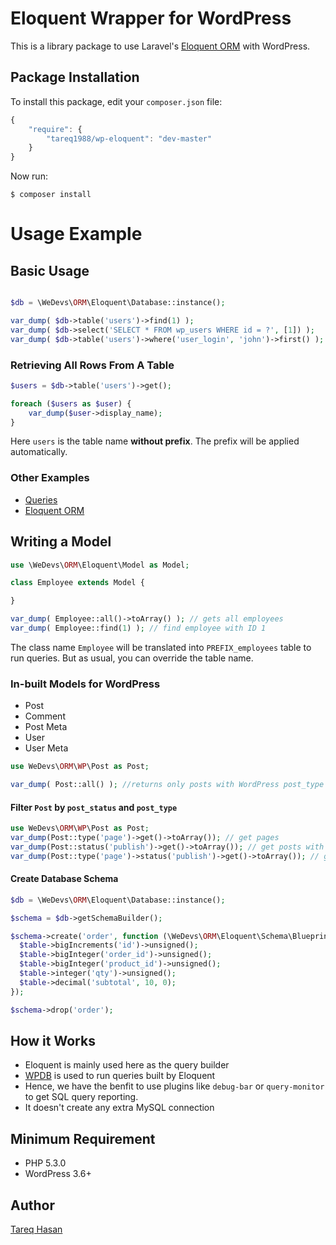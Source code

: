 # Eloquent Wrapper for WordPress

This is a library package to use Laravel's [Eloquent ORM](http://laravel.com/docs/5.0/eloquent) with WordPress.


## Package Installation

To install this package, edit your `composer.json` file:

```js
{
    "require": {
        "tareq1988/wp-eloquent": "dev-master"
    }
}
```

Now run:

`$ composer install`

# Usage Example

## Basic Usage

```php

$db = \WeDevs\ORM\Eloquent\Database::instance();

var_dump( $db->table('users')->find(1) );
var_dump( $db->select('SELECT * FROM wp_users WHERE id = ?', [1]) );
var_dump( $db->table('users')->where('user_login', 'john')->first() );
```

### Retrieving All Rows From A Table

```php
$users = $db->table('users')->get();

foreach ($users as $user) {
    var_dump($user->display_name);
}
```

Here `users` is the table name **without prefix**. The prefix will be applied automatically.


### Other Examples

 - [Queries](http://laravel.com/docs/5.0/queries)
 - [Eloquent ORM](http://laravel.com/docs/5.0/eloquent)

## Writing a Model

```php
use \WeDevs\ORM\Eloquent\Model as Model;

class Employee extends Model {

}

var_dump( Employee::all()->toArray() ); // gets all employees
var_dump( Employee::find(1) ); // find employee with ID 1
```
The class name `Employee` will be translated into `PREFIX_employees` table to run queries. But as usual, you can override the table name.

### In-built Models for WordPress

- Post
- Comment
- Post Meta
- User
- User Meta


```php
use WeDevs\ORM\WP\Post as Post;

var_dump( Post::all() ); //returns only posts with WordPress post_type "post"
```

#### Filter `Post` by `post_status` and `post_type`
```php
use WeDevs\ORM\WP\Post as Post;
var_dump(Post::type('page')->get()->toArray()); // get pages
var_dump(Post::status('publish')->get()->toArray()); // get posts with publish status
var_dump(Post::type('page')->status('publish')->get()->toArray()); // get pages with publish status
```

#### Create Database Schema
```php
$db = \WeDevs\ORM\Eloquent\Database::instance();

$schema = $db->getSchemaBuilder();

$schema->create('order', function (\WeDevs\ORM\Eloquent\Schema\Blueprint $table) {
  $table->bigIncrements('id')->unsigned();
  $table->bigInteger('order_id')->unsigned();
  $table->bigInteger('product_id')->unsigned();
  $table->integer('qty')->unsigned();
  $table->decimal('subtotal', 10, 0);
});

$schema->drop('order');
```

## How it Works

 - Eloquent is mainly used here as the query builder
 - [WPDB](http://codex.wordpress.org/Class_Reference/wpdb) is used to run queries built by Eloquent
 - Hence, we have the benfit to use plugins like `debug-bar` or `query-monitor` to get SQL query reporting.
 - It doesn't create any extra MySQL connection


## Minimum Requirement
 - PHP 5.3.0
 - WordPress 3.6+

## Author
[Tareq Hasan](http://tareq.wedevs.com)
